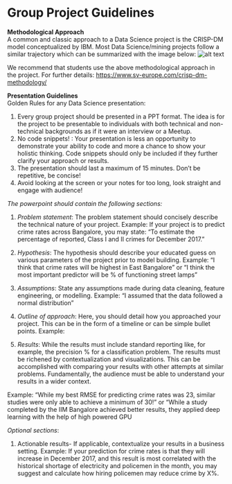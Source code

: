 # Group Project Guidelines 

**Methodological Approach**       
A common and classic approach to a Data Science project is the CRISP-DM model conceptualized by IBM. Most Data Science/mining projects follow a similar trajectory which can be summarized with the image below: 
   ![alt text](https://www.ibm.com/developerworks/bpm/library/techarticles/1407_chandran/image002.png) 
 
 We recommend that students use the above methodological approach in the project. For further details: https://www.sv-europe.com/crisp-dm-methodology/ 

**Presentation Guidelines**               
Golden Rules for any Data Science presentation:

1. Every group project should be presented in a PPT format. The idea is for the project to be presentable to individuals with both technical and non-technical backgrounds as if it were an interview or a Meetup.     
2. No code snippets! : Your presentation is less an opportunity to demonstrate your ability to code and more a chance to show your holistic thinking. Code snippets should only be included if they further clarify your approach or results.   
3. The presentation should last a maximum of 15 minutes. Don’t be repetitive, be concise!           
4. Avoid looking at the screen or your notes for too long, look straight and engage with  audience!       
 

*The powerpoint should contain the following sections:*

1.  *Problem statement*: The problem statement should concisely describe the technical nature of your project. 
Example: If your project is to predict crime rates across Bangalore,  you may state: “To estimate the percentage of reported, Class I and II crimes for December 2017.”

2. *Hypothesis*: The hypothesis should describe your educated guess on various parameters of the project prior to model building. 
Example: “I think that crime rates will be highest in East Bangalore” or “I think the most important predictor will be % of functioning street lamps”

3. *Assumptions*: State any assumptions made during data cleaning, feature engineering, or modelling. 
Example: “I assumed that the data followed a normal distribution”

4. *Outline of approach*: Here, you should detail how you approached your project. This can be in the form of a timeline or can be simple bullet points. 
Example: 


5. *Results*: While the results must include standard reporting like, for example, the precision % for a classification problem. The results must be richened by contextualization and visualizations. This can be accomplished with comparing your results with other attempts at similar problems. Fundamentally, the audience must be able to understand your results in a wider context.  

Example: “While my best RMSE for predicting crime rates was 23, similar studies were only able to achieve a minimum of 30!” or “While a study completed by the IIM Bangalore achieved better results, they applied deep learning with the help of high powered GPU



*Optional sections*:

1. Actionable results- If applicable, contextualize your results in a business setting. 
Example: If your prediction for crime rates is that they will increase in December 2017, and this result is most correlated with the historical shortage of electricity and policemen in the month, you may suggest and calculate how hiring policemen may reduce crime by X%. 
 

